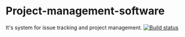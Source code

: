 # Project-management-software
It's system for issue tracking and project management.
[![Build status](https://ci.appveyor.com/api/projects/status/hsa7fe7jibmo07yt?svg=true)](https://ci.appveyor.com/project/nktlitvinenko/project-management-software)

